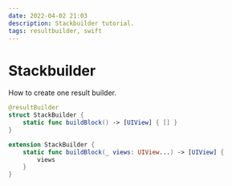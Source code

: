 ```yaml
---
date: 2022-04-02 21:03
description: Stackbuilder tutorial.
tags: resultbuilder, swift
---
```


# Stackbuilder


How to create one result builder.

```swift
@resultBuilder
struct StackBuilder {
    static func buildBlock() -> [UIView] { [] }
}

extension StackBuilder {
    static func buildBlock(_ views: UIView...) -> [UIView] {
        views
    }
}
```

